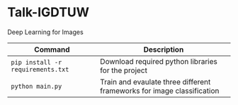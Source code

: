 # Talk-IGDTUW
Deep Learning for Images

| Command | Description |
| ------- | ----------- |
| `pip install -r requirements.txt` | Download required python libraries for the project |
| `python main.py` | Train and evaulate three different frameworks for image classification |
